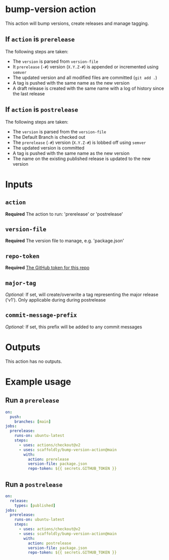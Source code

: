 # bump-version action

This action will bump versions, create releases and manage tagging.

## If `action` is `prerelease`

The following steps are taken:

- The `version` is parsed from `version-file`
- It `prerelease` (`-#`) version (`X.Y.Z-#`) is appended or incremented using `semver`
- The updated version and all modified files are committed (`git add .`)
- A tag is pushed with the same name as the new version
- A draft release is created with the same name with a log of history since the last release

## If `action` is `postrelease`

The following steps are taken:

- The `version` is parsed from the `version-file`
- The Default Branch is checked out
- The `prerelease` (`-#`) version (`X.Y.Z-#`) is lobbed off using `semver`
- The updated version is committed
- A tag is pushed with the same name as the new version
- The name on the existing published release is updated to the new version

# Inputs

## `action`

**Required** The action to run: 'prerelease' or 'postrelease'

## `version-file`

**Required** The version file to manage, e.g. 'package.json'

## `repo-token`

**Required** [The GitHub token for this repo](https://docs.github.com/en/actions/reference/authentication-in-a-workflow#example-passing-github_token-as-an-input)

## `major-tag`

_Optional:_ If set, will create/overwrite a tag representing the major release ('v1'). Only applicable during during postrelease

## `commit-message-prefix`

_Optional:_ If set, this prefix will be added to any commit messages

# Outputs

This action has no outputs.

# Example usage

## Run a `prerelease`

```yaml
on:
  push:
    branches: [main]
jobs:
  prerelease:
    runs-on: ubuntu-latest
    steps:
      - uses: actions/checkout@v2
      - uses: scaffoldly/bump-version-action@main
        with:
          action: prerelease
          version-file: package.json
          repo-token: ${{ secrets.GITHUB_TOKEN }}
```

## Run a `postrelease`

```yaml
on:
  release:
    types: [published]
jobs:
  prerelease:
    runs-on: ubuntu-latest
    steps:
      - uses: actions/checkout@v2
      - uses: scaffoldly/bump-version-action@main
        with:
          action: postrelease
          version-file: package.json
          repo-token: ${{ secrets.GITHUB_TOKEN }}
```
